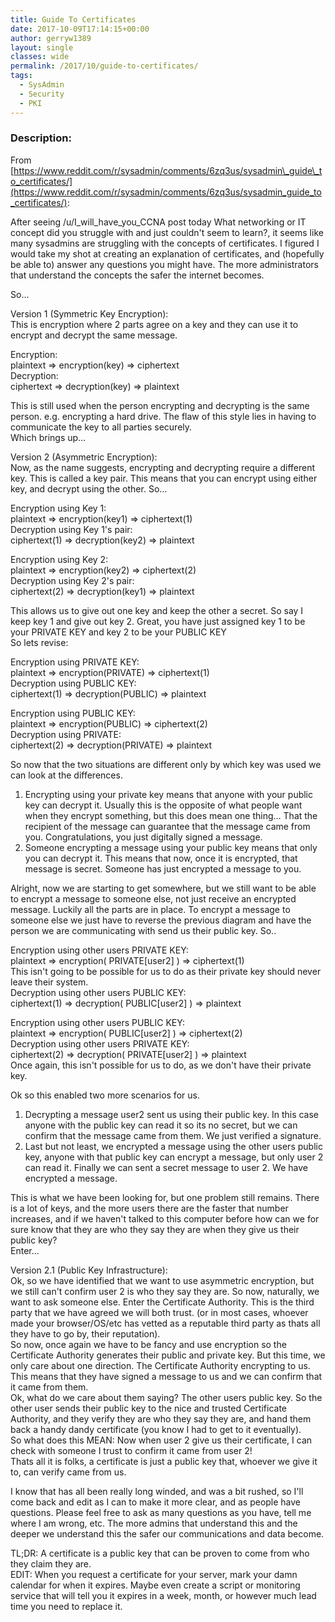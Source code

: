 ```yaml
---
title: Guide To Certificates
date: 2017-10-09T17:14:15+00:00
author: gerryw1389
layout: single
classes: wide
permalink: /2017/10/guide-to-certificates/
tags:
  - SysAdmin
  - Security
  - PKI
---
```

<!--more-->

### Description:

From [https://www.reddit.com/r/sysadmin/comments/6zq3us/sysadmin\_guide\_to_certificates/](https://www.reddit.com/r/sysadmin/comments/6zq3us/sysadmin_guide_to_certificates/):

After seeing /u/I\_will\_have\_you\_CCNA post today What networking or IT concept did you struggle with and just couldn't seem to learn?, it seems like many sysadmins are struggling with the concepts of certificates. I figured I would take my shot at creating an explanation of certificates, and (hopefully be able to) answer any questions you might have. The more administrators that understand the concepts the safer the internet becomes.

So&#8230;

Version 1 (Symmetric Key Encryption):  
This is encryption where 2 parts agree on a key and they can use it to encrypt and decrypt the same message.

Encryption:  
plaintext => encryption(key) => ciphertext  
Decryption:  
ciphertext => decryption(key) => plaintext

This is still used when the person encrypting and decrypting is the same person. e.g. encrypting a hard drive. The flaw of this style lies in having to communicate the key to all parties securely.  
Which brings up&#8230;

Version 2 (Asymmetric Encryption):  
Now, as the name suggests, encrypting and decrypting require a different key. This is called a key pair. This means that you can encrypt using either key, and decrypt using the other. So&#8230;

Encryption using Key 1:  
plaintext => encryption(key1) => ciphertext(1)  
Decryption using Key 1's pair:  
ciphertext(1) => decryption(key2) => plaintext

Encryption using Key 2:  
plaintext => encryption(key2) => ciphertext(2)  
Decryption using Key 2's pair:  
ciphertext(2) => decryption(key1) => plaintext

This allows us to give out one key and keep the other a secret. So say I keep key 1 and give out key 2. Great, you have just assigned key 1 to be your PRIVATE KEY and key 2 to be your PUBLIC KEY  
So lets revise:

Encryption using PRIVATE KEY:  
plaintext => encryption(PRIVATE) => ciphertext(1)  
Decryption using PUBLIC KEY:  
ciphertext(1) => decryption(PUBLIC) => plaintext

Encryption using PUBLIC KEY:  
plaintext => encryption(PUBLIC) => ciphertext(2)  
Decryption using PRIVATE:  
ciphertext(2) => decryption(PRIVATE) => plaintext

So now that the two situations are different only by which key was used we can look at the differences.

1) Encrypting using your private key means that anyone with your public key can decrypt it. Usually this is the opposite of what people want when they encrypt something, but this does mean one thing&#8230; That the recipient of the message can guarantee that the message came from you. Congratulations, you just digitally signed a message.  
2) Someone encrypting a message using your public key means that only you can decrypt it. This means that now, once it is encrypted, that message is secret. Someone has just encrypted a message to you.

Alright, now we are starting to get somewhere, but we still want to be able to encrypt a message to someone else, not just receive an encrypted message. Luckily all the parts are in place. To encrypt a message to someone else we just have to reverse the previous diagram and have the person we are communicating with send us their public key. So..

Encryption using other users PRIVATE KEY:  
plaintext => encryption( PRIVATE[user2] ) => ciphertext(1)  
This isn't going to be possible for us to do as their private key should never leave their system.  
Decryption using other users PUBLIC KEY:  
ciphertext(1) => decryption( PUBLIC[user2] ) => plaintext

Encryption using other users PUBLIC KEY:  
plaintext => encryption( PUBLIC[user2] ) => ciphertext(2)  
Decryption using other users PRIVATE KEY:  
ciphertext(2) => decryption( PRIVATE[user2] ) => plaintext  
Once again, this isn't possible for us to do, as we don't have their private key.

Ok so this enabled two more scenarios for us.

1) Decrypting a message user2 sent us using their public key. In this case anyone with the public key can read it so its no secret, but we can confirm that the message came from them. We just verified a signature.  
2) Last but not least, we encrypted a message using the other users public key, anyone with that public key can encrypt a message, but only user 2 can read it. Finally we can sent a secret message to user 2. We have encrypted a message.

This is what we have been looking for, but one problem still remains. There is a lot of keys, and the more users there are the faster that number increases, and if we haven't talked to this computer before how can we for sure know that they are who they say they are when they give us their public key?  
Enter&#8230;

Version 2.1 (Public Key Infrastructure):  
Ok, so we have identified that we want to use asymmetric encryption, but we still can't confirm user 2 is who they say they are. So now, naturally, we want to ask someone else. Enter the Certificate Authority. This is the third party that we have agreed we will both trust. (or in most cases, whoever made your browser/OS/etc has vetted as a reputable third party as thats all they have to go by, their reputation).  
So now, once again we have to be fancy and use encryption so the Certificate Authority generates their public and private key. But this time, we only care about one direction. The Certificate Authority encrypting to us. This means that they have signed a message to us and we can confirm that it came from them.  
Ok, what do we care about them saying? The other users public key. So the other user sends their public key to the nice and trusted Certificate Authority, and they verify they are who they say they are, and hand them back a handy dandy certificate (you know I had to get to it eventually).  
So what does this MEAN: Now when user 2 give us their certificate, I can check with someone I trust to confirm it came from user 2!  
Thats all it is folks, a certificate is just a public key that, whoever we give it to, can verify came from us.

I know that has all been really long winded, and was a bit rushed, so I'll come back and edit as I can to make it more clear, and as people have questions. Please feel free to ask as many questions as you have, tell me where I am wrong, etc. The more admins that understand this and the deeper we understand this the safer our communications and data become.

TL;DR: A certificate is a public key that can be proven to come from who they claim they are.  
EDIT: When you request a certificate for your server, mark your damn calendar for when it expires. Maybe even create a script or monitoring service that will tell you it expires in a week, month, or however much lead time you need to replace it.

